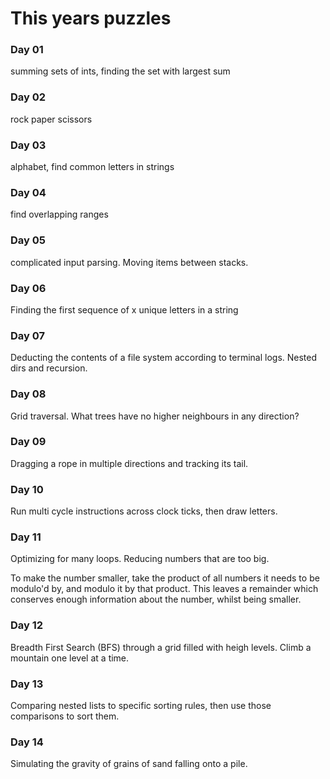# This years puzzles

### Day 01
summing sets of ints, finding the set with largest sum

### Day 02
rock paper scissors

### Day 03
alphabet, find common letters in strings

### Day 04
find overlapping ranges

### Day 05
complicated input parsing. Moving items between stacks.

### Day 06
Finding the first sequence of x unique letters in a string

### Day 07
Deducting the contents of a file system according to terminal logs. Nested dirs and recursion.

### Day 08
Grid traversal. What trees have no higher neighbours in any direction?

### Day 09
Dragging a rope in multiple directions and tracking its tail.

### Day 10
Run multi cycle instructions across clock ticks, then draw letters.

### Day 11
Optimizing for many loops. Reducing numbers that are too big.

To make the number smaller, take the product of all numbers it needs to be modulo'd by, and modulo it by that product.
This leaves a remainder which conserves enough information about the number, whilst being smaller.

### Day 12
Breadth First Search (BFS) through a grid filled with heigh levels. Climb a mountain one level at a time.

### Day 13
Comparing nested lists to specific sorting rules, then use those comparisons to sort them.

### Day 14
Simulating the gravity of grains of sand falling onto a pile.

